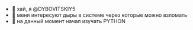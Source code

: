 - 👋 хай, я @DYBOVITSKIY5
- 👀 меня интересуют дыры в системе через которые можно взломать
- 🌱 на данный момент начал изучать PYTHON 

<!---
DYBOVITSKIY5/DYBOVITSKIY5 is a ✨ special ✨ repository because its `README.md` (this file) appears on your GitHub profile.
You can click the Preview link to take a look at your changes.
--->
